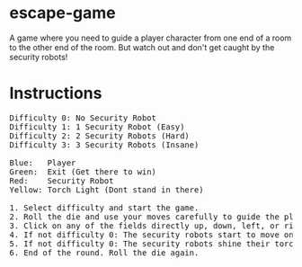 # escape-game
A game where you need to guide a player character from one end of a room to the other end of the room. But watch out and don't get caught by the security robots!

# Instructions
<pre>
Difficulty 0: No Security Robot 
Difficulty 1: 1 Security Robot (Easy)
Difficulty 2: 2 Security Robots (Hard)
Difficulty 3: 3 Security Robots (Insane) 

Blue:   Player 
Green:  Exit (Get there to win) 
Red:    Security Robot
Yellow: Torch Light (Dont stand in there)

1. Select difficulty and start the game.
2. Roll the die and use your moves carefully to guide the player to green field on the other side of the room. 
3. Click on any of the fields directly up, down, left, or right of your player to move there. Repeat this until you have no more moves. 
4. If not difficulty 0: The security robots start to move one field forward and one field sideways towards the player. 
5. If not difficulty 0: The security robots shine their torches in any orthogonal direction accross the field.
6. End of the round. Roll the die again.
</pre>
